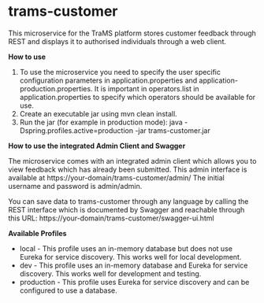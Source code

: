 # trams-customer
This microservice for the TraMS platform stores customer feedback through REST and displays it to authorised individuals through a web client.

**How to use**

1. To use the microservice you need to specify the user specific configuration parameters in application.properties and application-production.properties. It is important in operators.list in application.properties to specify which operators should be available for use.
2. Create an executable jar using mvn clean install.
3. Run the jar (for example in production mode): java -Dspring.profiles.active=production -jar trams-customer.jar

**How to use the integrated Admin Client and Swagger**

The microservice comes with an integrated admin client which allows you to view feedback which has already been submitted. This admin interface is available at https://your-domain/trams-customer/admin/ The initial username and password is admin/admin.

You can save data to trams-customer through any language by calling the REST interface which is documented by Swagger and reachable through this URL:  https://your-domain/trams-customer/swagger-ui.html

**Available Profiles**
* local - This profile uses an in-memory database but does not use Eureka for service discovery. This works well for local development.
* dev - This profile uses an in-memory database and Eureka for service discovery. This works well for development and testing.
* production - This profile uses Eureka for service discovery and can be configured to use a database.
